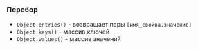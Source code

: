### Перебор
- `Object.entries()` - возвращает пары `[имя_свойва,значение]`
- `Object.keys()` - массив ключей
- `Object.values()` - массив значений